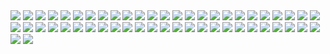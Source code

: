 <img src="/readme_img/1.png"/>
<img src="/readme_img/2.png"/>
<img src="/readme_img/3.png"/>
<img src="/readme_img/4.png"/>
<img src="/readme_img/5.png"/>
<img src="/readme_img/6.png"/>
<img src="/readme_img/7.png"/>
<img src="/readme_img/8.png"/>
<img src="/readme_img/9.png"/>

<img src="/readme_img/10.png"/>
<img src="/readme_img/11.png"/>
<img src="/readme_img/12.png"/>
<img src="/readme_img/13.png"/>
<img src="/readme_img/14.png"/>
<img src="/readme_img/15.png"/>
<img src="/readme_img/16.png"/>
<img src="/readme_img/17.png"/>
<img src="/readme_img/18.png"/>
<img src="/readme_img/19.png"/>

<img src="/readme_img/20.png"/>
<img src="/readme_img/21.png"/>
<img src="/readme_img/22.png"/>
<img src="/readme_img/23.png"/>
<img src="/readme_img/24.png"/>
<img src="/readme_img/25.png"/>
<img src="/readme_img/26.png"/>
<img src="/readme_img/27.png"/>
<img src="/readme_img/28.png"/>
<img src="/readme_img/29.png"/>

<img src="/readme_img/30.png"/>
<img src="/readme_img/31.png"/>
<img src="/readme_img/32.png"/>
<img src="/readme_img/33.png"/>
<img src="/readme_img/34.png"/>
<img src="/readme_img/35.png"/>
<img src="/readme_img/36.png"/>
<img src="/readme_img/37.png"/>
<img src="/readme_img/38.png"/>
<img src="/readme_img/39.png"/>

<img src="/readme_img/40.png"/>
<img src="/readme_img/41.png"/>
<img src="/readme_img/42.png"/>
<img src="/readme_img/43.png"/>
<img src="/readme_img/44.png"/>
<img src="/readme_img/45.png"/>
<img src="/readme_img/46.png"/>
<img src="/readme_img/47.png"/>
<img src="/readme_img/48.png"/>
<img src="/readme_img/49.png"/>

<img src="/readme_img/50.png"/>
<img src="/readme_img/51.png"/>
<img src="/readme_img/52.png"/>
